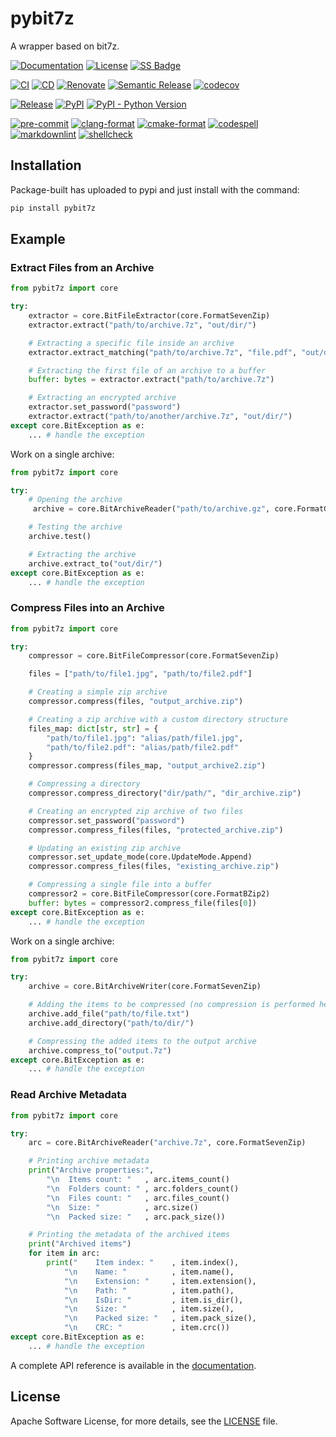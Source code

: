 # pybit7z

<!-- SPHINX-START -->

A wrapper based on bit7z.

[![Documentation](https://img.shields.io/badge/Documentation-sphinx-blue)](https://msclock.github.io/pybit7z)
[![License](https://img.shields.io/github/license/msclock/pybit7z)](https://github.com/msclock/pybit7z/blob/master/LICENSE)
[![SS Badge](https://img.shields.io/badge/Serious%20Scaffold-pybind11-blue)](https://github.com/serious-scaffold/ss-pybind11)

[![CI](https://github.com/msclock/pybit7z/actions/workflows/ci.yml/badge.svg)](https://github.com/msclock/pybit7z/actions/workflows/ci.yml)
[![CD](https://github.com/msclock/pybit7z/actions/workflows/cd.yml/badge.svg)](https://github.com/msclock/pybit7z/actions/workflows/cd.yml)
[![Renovate](https://github.com/msclock/pybit7z/actions/workflows/renovate.yml/badge.svg)](https://github.com/msclock/pybit7z/actions/workflows/renovate.yml)
[![Semantic Release](https://github.com/msclock/pybit7z/actions/workflows/semantic-release.yml/badge.svg)](https://github.com/msclock/pybit7z/actions/workflows/semantic-release.yml)
[![codecov](https://codecov.io/gh/msclock/pybit7z/branch/master/graph/badge.svg?token=123456789)](https://codecov.io/gh/msclock/pybit7z)

[![Release](https://img.shields.io/github/v/release/msclock/pybit7z)](https://github.com/msclock/pybit7z/releases)
[![PyPI](https://img.shields.io/pypi/v/pybit7z)](https://pypi.org/project/pybit7z/)
[![PyPI - Python Version](https://img.shields.io/pypi/pyversions/pybit7z)](https://pypi.org/project/pybit7z/)

[![pre-commit](https://img.shields.io/badge/pre--commit-enabled-brightgreen?logo=pre-commit)](https://github.com/pre-commit/pre-commit)
[![clang-format](https://img.shields.io/badge/clang--format-enabled-blue)](https://github.com/pre-commit/mirrors-clang-format)
[![cmake-format](https://img.shields.io/badge/cmake--format-enabled-blue)](https://github.com/cheshirekow/cmake-format-precommit)
[![codespell](https://img.shields.io/badge/codespell-enabled-blue)](https://github.com/codespell-project/codespell)
[![markdownlint](https://img.shields.io/badge/markdownlint-enabled-blue)](https://github.com/igorshubovych/markdownlint-cli)
[![shellcheck](https://img.shields.io/badge/shellcheck-enabled-blue)](https://github.com/shellcheck-py/shellcheck-py)

<!-- writes more things here -->

## Installation

Package-built has uploaded to pypi and just install with the command:

```bash
pip install pybit7z
```

## Example

### Extract Files from an Archive

```python
from pybit7z import core

try:
    extractor = core.BitFileExtractor(core.FormatSevenZip)
    extractor.extract("path/to/archive.7z", "out/dir/")

    # Extracting a specific file inside an archive
    extractor.extract_matching("path/to/archive.7z", "file.pdf", "out/dir/")

    # Extracting the first file of an archive to a buffer
    buffer: bytes = extractor.extract("path/to/archive.7z")

    # Extracting an encrypted archive
    extractor.set_password("password")
    extractor.extract("path/to/another/archive.7z", "out/dir/")
except core.BitException as e:
    ... # handle the exception
```

Work on a single archive:

```python
from pybit7z import core

try:
    # Opening the archive
     archive = core.BitArchiveReader("path/to/archive.gz", core.FormatGZip)

    # Testing the archive
    archive.test()

    # Extracting the archive
    archive.extract_to("out/dir/")
except core.BitException as e:
    ... # handle the exception
```

### Compress Files into an Archive

```python
from pybit7z import core

try:
    compressor = core.BitFileCompressor(core.FormatSevenZip)

    files = ["path/to/file1.jpg", "path/to/file2.pdf"]

    # Creating a simple zip archive
    compressor.compress(files, "output_archive.zip")

    # Creating a zip archive with a custom directory structure
    files_map: dict[str, str] = {
        "path/to/file1.jpg": "alias/path/file1.jpg",
        "path/to/file2.pdf": "alias/path/file2.pdf"
    }
    compressor.compress(files_map, "output_archive2.zip")

    # Compressing a directory
    compressor.compress_directory("dir/path/", "dir_archive.zip")

    # Creating an encrypted zip archive of two files
    compressor.set_password("password")
    compressor.compress_files(files, "protected_archive.zip")

    # Updating an existing zip archive
    compressor.set_update_mode(core.UpdateMode.Append)
    compressor.compress_files(files, "existing_archive.zip")

    # Compressing a single file into a buffer
    compressor2 = core.BitFileCompressor(core.FormatBZip2)
    buffer: bytes = compressor2.compress_file(files[0])
except core.BitException as e:
    ... # handle the exception
```

Work on a single archive:

```python
from pybit7z import core

try:
    archive = core.BitArchiveWriter(core.FormatSevenZip)

    # Adding the items to be compressed (no compression is performed here)
    archive.add_file("path/to/file.txt")
    archive.add_directory("path/to/dir/")

    # Compressing the added items to the output archive
    archive.compress_to("output.7z")
except core.BitException as e:
    ... # handle the exception
```

### Read Archive Metadata

```python
from pybit7z import core

try:
    arc = core.BitArchiveReader("archive.7z", core.FormatSevenZip)

    # Printing archive metadata
    print("Archive properties:",
        "\n  Items count: "   , arc.items_count()
        "\n  Folders count: " , arc.folders_count()
        "\n  Files count: "   , arc.files_count()
        "\n  Size: "          , arc.size()
        "\n  Packed size: "   , arc.pack_size())

    # Printing the metadata of the archived items
    print("Archived items")
    for item in arc:
        print("    Item index: "    , item.index(),
            "\n    Name: "          , item.name(),
            "\n    Extension: "     , item.extension(),
            "\n    Path: "          , item.path(),
            "\n    IsDir: "         , item.is_dir(),
            "\n    Size: "          , item.size(),
            "\n    Packed size: "   , item.pack_size(),
            "\n    CRC: "           , item.crc())
except core.BitException as e:
    ... # handle the exception
```

A complete API reference is available in the [documentation](https://msclock.github.io/pybit7z/api/).


## License

Apache Software License, for more details, see the [LICENSE](https://github.com/msclock/pybit7z/blob/master/LICENSE) file.
